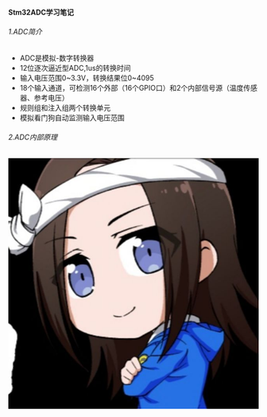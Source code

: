 #### Stm32ADC学习笔记 

###### 1.ADC简介

- ADC是模拟-数字转换器
- 12位逐次逼近型ADC,1us的转换时间
- 输入电压范围0~3.3V，转换结果位0~4095
- 18个输入通道，可检测16个外部（16个GPIO口）和2个内部信号源（温度传感器、参考电压）
- 规则组和注入组两个转换单元
- 模拟看门狗自动监测输入电压范围

###### 2.ADC内部原理

![QQ图片20210121131231](https://raw.githubusercontent.com/yyhlovehh/yyhlovehh.github.io/master/202308181116286.jpg)

